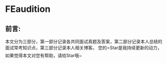 # FEaudition
## 前言:
本文分为三部分，第一部分记录各共同面试真题及答案，第二部分记录本人总结的面试常考知识点，第三部分记录本人相关博客。
您的:star:Star是我持续更新的动力，如果觉得本文对您有帮助，请给Star哦~
